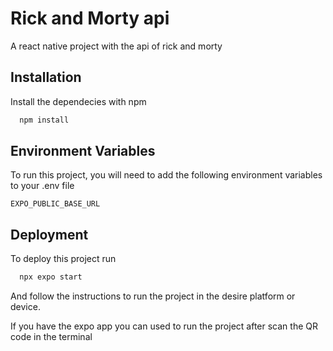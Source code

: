 # Rick and Morty api

A react native project with the api of rick and morty

## Installation

Install the dependecies with npm

```bash
  npm install
```

## Environment Variables

To run this project, you will need to add the following environment variables to your .env file

`EXPO_PUBLIC_BASE_URL`

## Deployment

To deploy this project run

```bash
  npx expo start
```

And follow the instructions to run the project in the desire platform or device.

If you have the expo app you can used to run the project after scan the QR code in the terminal
